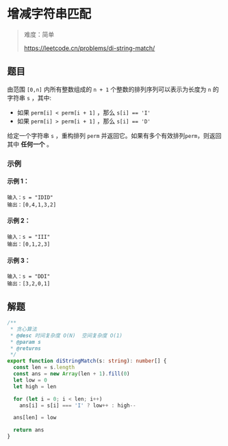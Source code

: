 # 增减字符串匹配

> 难度：简单
>
> https://leetcode.cn/problems/di-string-match/

## 题目

由范围 `[0,n]` 内所有整数组成的 `n + 1` 个整数的排列序列可以表示为长度为 `n` 的字符串 `s` ，其中:

- 如果 `perm[i] < perm[i + 1]` ，那么 `s[i] == 'I'` 
- 如果 `perm[i] > perm[i + 1]` ，那么 `s[i] == 'D'` 

给定一个字符串 `s` ，重构排列 `perm` 并返回它。如果有多个有效排列`perm`，则返回其中 **任何一个** 。

### 示例 

#### 示例 1：

```
输入：s = "IDID"
输出：[0,4,1,3,2]
```

#### 示例 2：

```
输入：s = "III"
输出：[0,1,2,3]
```

#### 示例 3：

```
输入：s = "DDI"
输出：[3,2,0,1]
```

## 解题

```ts 
/**
 * 贪心算法
 * @desc 时间复杂度 O(N)  空间复杂度 O(1)
 * @param s
 * @returns
 */
export function diStringMatch(s: string): number[] {
  const len = s.length
  const ans = new Array(len + 1).fill(0)
  let low = 0
  let high = len

  for (let i = 0; i < len; i++)
    ans[i] = s[i] === 'I' ? low++ : high--

  ans[len] = low

  return ans
}
```